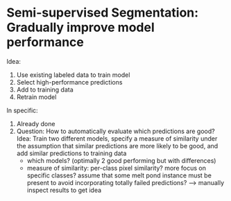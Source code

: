 # Semi-supervised Segmentation: Gradually improve model performance

Idea:
1) Use existing labeled data to train model
2) Select high-performance predictions
3) Add to training data
4) Retrain model

In specific:
1) Already done
2) Question: How to automatically evaluate which predictions are good? Idea: Train two different models, specify a measure of similarity under the assumption that similar predictions are more likely to be good, and add similar predictions to training data
    - which models? (optimally 2 good performing but with differences)
    - measure of similarity: per-class pixel similarity? more focus on specific classes? assume that some melt pond instance must be present to avoid incorporating totally failed predictions?
    --> manually inspect results to get idea
